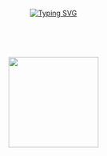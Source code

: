 <div align="center">
<br><br><br>

<!-- Don't just fork or copy it. Star it, please 🥺  -->

[![Typing SVG](https://readme-typing-svg.herokuapp.com?font=Oleo+Script&color=9D9ED2&size=35&center=true&vCenter=true&width=404&height=53&lines=%E3%80%80%E3%80%80Hi+there%2C+I'm+Gyu.+%E3%80%80%E3%80%80)](https://git.io/typing-svg)

<br><br><br>

<!-- gyu0714's profile -->
 

<!--     ![Anurag's GitHub stats](https://github-readme-stats.vercel.app/api?username=gyu0714&show_icons=true&theme=radical) -->
<p>

  <img height="180em" src="https://github-readme-stats.vercel.app/api?username=gyu0714&show_icons=true&theme=radical">
  <img height="180em" src="https://github-readme-stats.vercel.app/api/top-langs/?username=gyu0714&layout=compact&show_icons=true&theme=radical>
</p>

  
<br><br><br>
  

